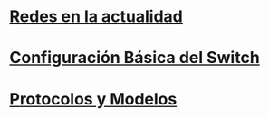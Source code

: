 # [Redes en la actualidad](content/01-Redes-en-la-actualidad/Resumen.md)

# [Configuración Básica del Switch](content/02-configuracion-basica-de-switch/Resumen.md)

# [Protocolos y Modelos](content/03-protocolos-y-modelos/Resumen.md)